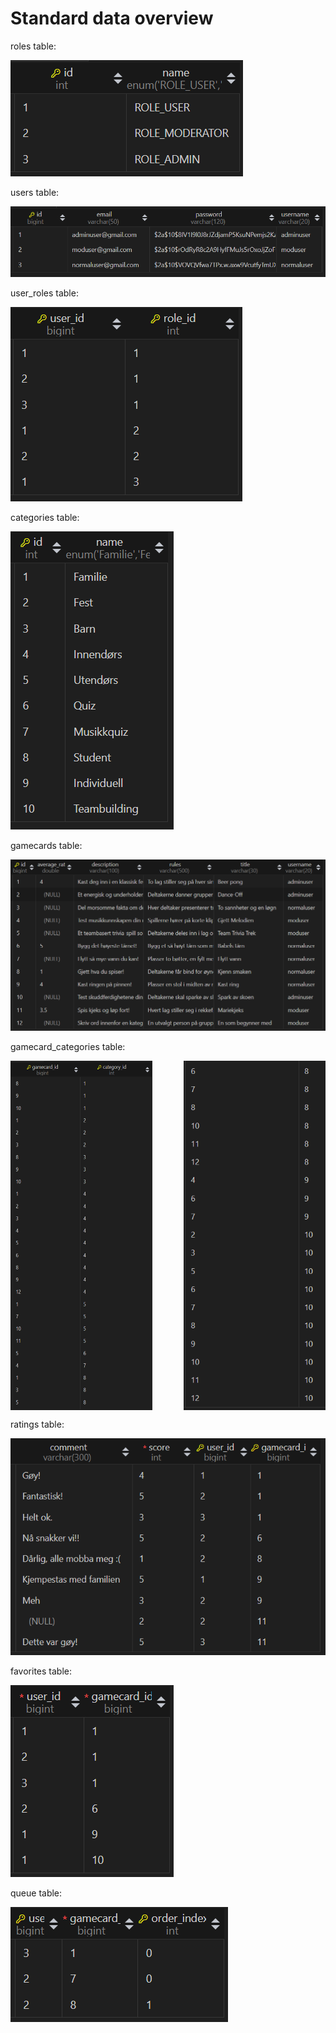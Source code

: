# Standard data overview

roles table:

![alt text](./img/roles.png)

users table:

![alt text](./img/users.png)

user_roles table:

![alt text](./img/user_roles.png)

categories table:

![alt text](./img/categories.png)

gamecards table:

![alt text](./img/gamecards.png)

gamecard_categories table:

<div style="display: flex; justify-content: space-between;">
    <img src="./img/gamecard_category_1.png" alt="alt text" style="width: 45%; margin-right: 10%;">
    <img src="./img/gamecard_category_2.png" alt="alt text" style="width: 45%;">
</div>

ratings table:

![alt text](./img/ratings.png)

favorites table:

![alt text](./img/favorites.png)

queue table:

![alt text](./img/queue.png)

